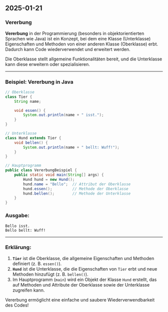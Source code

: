 ## 2025-01-21

### Vererbung

**Vererbung** in der Programmierung (besonders in objektorientierten Sprachen wie Java) ist ein Konzept, bei dem eine Klasse (Unterklasse) Eigenschaften und Methoden von einer anderen Klasse (Oberklasse) erbt. Dadurch kann Code wiederverwendet und erweitert werden.

Die Oberklasse stellt allgemeine Funktionalitäten bereit, und die Unterklasse kann diese erweitern oder spezialisieren.

---

### **Beispiel: Vererbung in Java**

```java
// Oberklasse
class Tier {
    String name;

    void essen() {
        System.out.println(name + " isst.");
    }
}

// Unterklasse
class Hund extends Tier {
    void bellen() {
        System.out.println(name + " bellt: Wuff!");
    }
}

// Hauptprogramm
public class VererbungBeispiel {
    public static void main(String[] args) {
        Hund hund = new Hund();
        hund.name = "Bello";  // Attribut der Oberklasse
        hund.essen();         // Methode der Oberklasse
        hund.bellen();        // Methode der Unterklasse
    }
}
```

### **Ausgabe:**

```
Bello isst.
Bello bellt: Wuff!
```

---

### **Erklärung:**

1. **`Tier`** ist die Oberklasse, die allgemeine Eigenschaften und Methoden definiert (z. B. `essen()`).
2. **`Hund`** ist die Unterklasse, die die Eigenschaften von `Tier` erbt und neue Methoden hinzufügt (z. B. `bellen()`).
3. Im Hauptprogramm (`main`) wird ein Objekt der Klasse `Hund` erstellt, das auf Methoden und Attribute der Oberklasse sowie der Unterklasse zugreifen kann.

Vererbung ermöglicht eine einfache und saubere Wiederverwendbarkeit des Codes!
